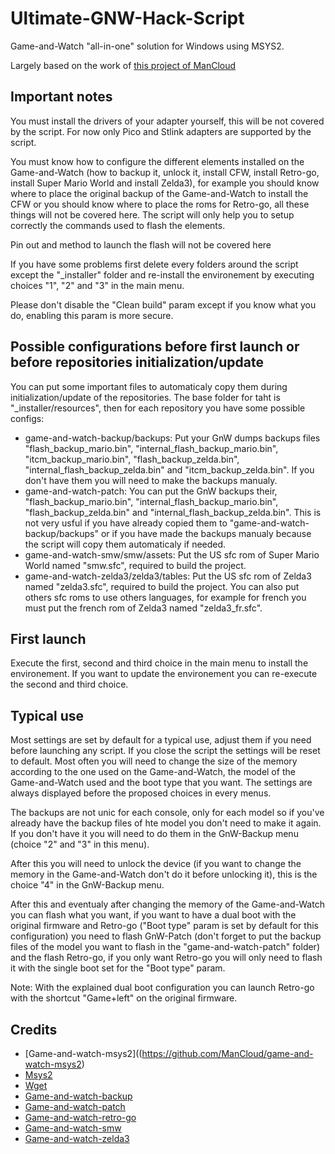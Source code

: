 # Ultimate-GNW-Hack-Script

Game-and-Watch "all-in-one" solution for Windows using MSYS2.

Largely based on the work of [this project of ManCloud](https://github.com/ManCloud/game-and-watch-msys2)

## Important notes

You must install the drivers of your adapter yourself, this will be not covered by the script. For now only Pico and Stlink adapters are supported by the script.

You must know how to configure the different elements installed on the Game-and-Watch (how to backup it, unlock it, install CFW, install Retro-go, install Super Mario World and install Zelda3), for example you should know where to place the original backup of the Game-and-Watch to install the CFW or you should know where to place the roms for Retro-go, all these things will not be covered here. The script will only help you to setup correctly the commands used to flash the elements.

Pin out and method to launch the flash will not be covered here

If you have some problems first delete every folders around the script except the "_installer" folder and re-install the environement by executing choices "1", "2" and "3" in the main menu.

Please don't disable the "Clean build" param except if you know what you do, enabling this param is more secure.

## Possible configurations before first launch or before repositories initialization/update

You can put some important files to automaticaly copy them during initialization/update of the repositories. The base folder for taht is "_installer/resources", then for each repository you have some possible configs:
* game-and-watch-backup/backups: Put your GnW dumps backups files "flash_backup_mario.bin", "internal_flash_backup_mario.bin", "itcm_backup_mario.bin", "flash_backup_zelda.bin", "internal_flash_backup_zelda.bin" and "itcm_backup_zelda.bin". If you don't have them you will need to make the backups manualy.
* game-and-watch-patch: You can put the GnW backups their, "flash_backup_mario.bin", "internal_flash_backup_mario.bin", "flash_backup_zelda.bin" and "internal_flash_backup_zelda.bin". This is not very usful if you have already copied them to "game-and-watch-backup/backups" or if you have made the backups manualy because the script will copy them automaticaly if needed.
* game-and-watch-smw/smw/assets: Put the US sfc rom of Super Mario World named "smw.sfc", required to build the project.
* game-and-watch-zelda3/zelda3/tables: Put the US sfc rom of Zelda3 named "zelda3.sfc", required to build the project. You can also put others sfc roms to use others languages, for example for french you must put the french rom of Zelda3 named "zelda3_fr.sfc".

## First launch

Execute the first, second and third choice in the main menu to install the environement. If you want to update the environement you can re-execute the second and third choice.

## Typical use

Most settings are set by default for a typical use, adjust them if you need before launching any script. If you close the script the settings will be reset to default. Most often you will need to change the size of the memory according to the one used on the Game-and-Watch, the model of the Game-and-Watch used and the boot type that you want. The settings are always displayed before the proposed choices in every menus.

The backups are not unic for each console, only for each model so if you've already have the backup files of hte model you don't need to make it again. If you don't have it you will need to do them in the GnW-Backup menu (choice "2" and "3" in this menu).

After this you will need to unlock the device (if you want to change the memory in the Game-and-Watch don't do it before unlocking it), this is the choice "4" in the GnW-Backup menu.

After this and eventualy after changing the memory of the Game-and-Watch you can flash what you want, if you want to have a dual boot with the original firmware and Retro-go ("Boot type" param is set by default for this configuration) you need to flash GnW-Patch (don't forget to put the backup files of the model you want to flash in the "game-and-watch-patch" folder) and the flash Retro-go, if you only want Retro-go you will only need to flash it with the single boot set for the "Boot type" param.

Note: With the explained dual boot configuration you can launch Retro-go with the shortcut "Game+left" on the original firmware.

## Credits

* [Game-and-watch-msys2]((https://github.com/ManCloud/game-and-watch-msys2)
* [Msys2](https://www.msys2.org/)
* [Wget](https://eternallybored.org/misc/wget)
* [Game-and-watch-backup](https://github.com/ghidraninja/game-and-watch-backup)
* [Game-and-watch-patch](https://github.com/BrianPugh/game-and-watch-patch)
* [Game-and-watch-retro-go](https://github.com/sylverb/game-and-watch-retro-go)
* [Game-and-watch-smw](https://github.com/marian-m12l/game-and-watch-smw)
* [Game-and-watch-zelda3](https://github.com/marian-m12l/game-and-watch-zelda3)